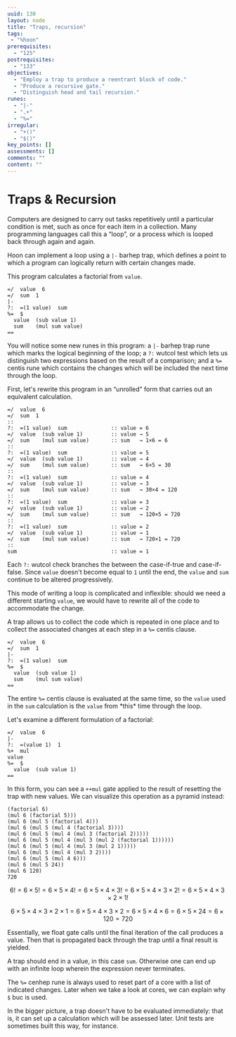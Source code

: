 ```yaml
---
uuid: 130
layout: node
title: "Traps, recursion"
tags:
 - "%hoon"
prerequisites:
  - "125"
postrequisites:
  - "133"
objectives:
  - "Employ a trap to produce a reentrant block of code."
  - "Produce a recursive gate."
  - "Distinguish head and tail recursion."
runes:
  - "|-"
  - ".+"
  - "%="
irregular:
  - "+()"
  - "$()"
key_points: []
assessments: []
comments: ""
content: ""
---
```


#   Traps & Recursion

Computers are designed to carry out tasks repetitively until a particular condition is met, such as once for each item in a collection.  Many programming languages call this a “loop”, or a process which is looped back through again and again.

Hoon can implement a loop using a `|-` barhep trap, which defines a point to which a program can logically return with certain changes made.

This program calculates a factorial from `value`.

```hoon
=/  value  6
=/  sum  1
|-
?:  =(1 value)  sum
%=  $
  value  (sub value 1)
  sum    (mul sum value)
==
```

You will notice some new runes in this program:  a `|-` barhep trap rune which marks the logical beginning of the loop; a `?:` wutcol test which lets us distinguish two expressions based on the result of a comparison; and a `%=` centis rune which contains the changes which will be included the next time through the loop.

First, let's rewrite this program in an “unrolled” form that carries out an equivalent calculation.

```hoon
=/  value  6
=/  sum  1
::
?:  =(1 value)  sum              :: value = 6
=/  value  (sub value 1)         :: value → 5
=/  sum    (mul sum value)       :: sum   → 1×6 = 6
::
?:  =(1 value)  sum              :: value = 5
=/  value  (sub value 1)         :: value → 4
=/  sum    (mul sum value)       :: sum   → 6×5 = 30
::
?:  =(1 value)  sum              :: value = 4
=/  value  (sub value 1)         :: value → 3
=/  sum    (mul sum value)       :: sum   → 30×4 = 120
::
?:  =(1 value)  sum              :: value = 3
=/  value  (sub value 1)         :: value → 2
=/  sum    (mul sum value)       :: sum   → 120×5 = 720
::
?:  =(1 value)  sum              :: value = 2
=/  value  (sub value 1)         :: value → 1
=/  sum    (mul sum value)       :: sum   → 720×1 = 720
::
sum                              :: value = 1
```

Each `?:` wutcol check branches the between the case-if-true and case-if-false.  Since `value` doesn't become equal to `1` until the end, the `value` and `sum` continue to be altered progressively.

This mode of writing a loop is complicated and inflexible:  should we need a different starting `value`, we would have to rewrite all of the code to accommodate the change.

A trap allows us to collect the code which is repeated in one place and to collect the associated changes at each step in a `%=` centis clause.

```hoon
=/  value  6
=/  sum  1
|-
?:  =(1 value)  sum
%=  $
  value  (sub value 1)
  sum    (mul sum value)
==
```

The entire `%=` centis clause is evaluated at the same time, so the `value` used in the `sum` calculation is the `value` from \*this\* time through the loop.

Let's examine a different formulation of a factorial:

```hoon
=/  value  6
|-
?:  =(value 1)  1
%+  mul
value
%=  $
  value  (sub value 1)
==
```

In this form, you can see a `++mul` gate applied to the result of resetting the trap with new values.  We can visualize this operation as a pyramid instead:

```hoon
(factorial 6)
(mul 6 (factorial 5)))
(mul 6 (mul 5 (factorial 4)))
(mul 6 (mul 5 (mul 4 (factorial 3))))
(mul 6 (mul 5 (mul 4 (mul 3 (factorial 2)))))
(mul 6 (mul 5 (mul 4 (mul 3 (mul 2 (factorial 1))))))
(mul 6 (mul 5 (mul 4 (mul 3 (mul 2 1)))))
(mul 6 (mul 5 (mul 4 (mul 3 2))))
(mul 6 (mul 5 (mul 4 6)))
(mul 6 (mul 5 24))
(mul 6 120)
720
```

$$
6! = 6 \times 5! = 6 \times 5 \times 4! = 6 \times 5 \times 4 \times 3! = 6 \times 5 \times 4 \times 3 \times 2! = 6 \times 5 \times 4 \times 3 \times 2 \times 1!
$$

$$
6 \times 5 \times 4 \times 3 \times 2 \times 1 = 6 \times 5 \times 4 \times 3 \times 2 = 6 \times 5 \times 4 \times 6 = 6 \times 5 \times 24 = 6 \times 120 = 720
$$

Essentially, we float gate calls until the final iteration of the call produces a value.  Then that is propagated back through the trap until a final result is yielded.

A trap should end in a value, in this case `sum`.  Otherwise one can end up with an infinite loop wherein the expression never terminates.

The `%=` cenhep rune is always used to reset part of a core with a list of indicated changes.  Later when we take a look at cores, we can explain why `$` buc is used.

In the bigger picture, a trap doesn't have to be evaluated immediately:  that is, it can set up a calculation which will be assessed later.  Unit tests are sometimes built this way, for instance.
